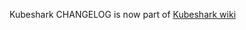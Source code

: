 Kubeshark CHANGELOG is now part of [Kubeshark wiki](https://github.com/kubeshark/kubeshark/wiki/CHANGELOG)

